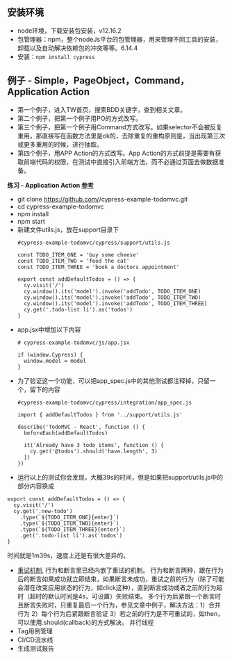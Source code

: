 ## 安装环境
* node环境，下载安装包安装，v12.16.2
* 包管理器：npm，整个nodeJs平台的包管理器，用来管理不同工具的安装，卸载以及自动解决依赖包的冲突等等。6.14.4
* 安装：```npm install cypress```

## 例子 - Simple，PageObject，Command，Application Action
* 第一个例子，进入TW首页，搜索BDD关键字，查到相关文章。
* 第二个例子，把第一个例子用PO的方式改写。
* 第三个例子，把第一个例子用Command方式改写。如果selector不会被反复重用，那直接写在函数方法里是ok的，去除重复的重构原则是，当出现第三次或更多重用的时候，进行抽取。
* 第四个例子，用APP Action的方式改写。App Action的方式前提是需要有获取前端代码的权限，在测试中直接引入前端方法，而不必通过页面去做数据准备。

**练习 -  Application Action [参考](https://github.com/cypress-io/cypress-example-todomvc/tree/8055be803f1a7c5dc380a8a19a7c79f7cc138c8e)**

  * git clone https://github.com/<your-username>/cypress-example-todomvc.git
  * cd cypress-example-todomvc
  * npm install
  * npm start
  * 新建文件utils.js，放在support目录下
    ```
    #cypress-example-todomvc/cypress/support/utils.js

    const TODO_ITEM_ONE = 'buy some cheese'
    const TODO_ITEM_TWO = 'feed the cat'
    const TODO_ITEM_THREE = 'book a doctors appointment'

    export const addDefaultTodos = () => {
      cy.visit('/')
      cy.window().its('model').invoke('addTodo', TODO_ITEM_ONE)
      cy.window().its('model').invoke('addTodo', TODO_ITEM_TWO)
      cy.window().its('model').invoke('addTodo', TODO_ITEM_THREE)
      cy.get('.todo-list li').as('todos')
    }
    ```
  * app.jsx中增加以下内容
    ```
    # cypress-example-todomvc/js/app.jsx

    if (window.Cypress) {
      window.model = model
    }
    ```
  * 为了验证这一个功能，可以把app_spec.js中的其他测试都注释掉，只留一个，留下的内容
    ```
    #cypress-example-todomvc/cypress/integration/app_spec.js

    import { addDefaultTodos } from '../support/utils.js'

    describe('TodoMVC - React', function () {
      beforeEach(addDefaultTodos)

      it('Already have 3 todo items', function () {
        cy.get('@todos').should('have.length', 3)
      })
    })
    ```
  * 运行以上的测试你会发现，大概39s的时间，但是如果把support/utils.js中的部分内容换成
  ```
  export const addDefaultTodos = () => {
    cy.visit('/')
    cy.get('.new-todo')
      .type(`${TODO_ITEM_ONE}{enter}`)
      .type(`${TODO_ITEM_TWO}{enter}`)
      .type(`${TODO_ITEM_THREE}{enter}`)
      .get('.todo-list li').as('todos')
  }
  ```
  时间就是1m39s，速度上还是有很大差异的。

* [重试机制](https://docs.cypress.io/guides/core-concepts/retry-ability.html), 行为和断言里已经内嵌了重试的机制。
行为和断言两种，跟在行为后的断言如果成功就立即结束，如果断言未成功，重试之前的行为（除了可能会潜在改变应用状态的行为，如click这种），直到断言成功或者之前的行为超时（超时的默认时间是4s，可设置）失败结束。
多个行为后紧跟一个断言时且断言失败时，只重复最后一个行为，参见文章中例子，解决方法：1）合并行为 2）每个行为后紧跟断言验证 3）若之前的行为是不可重试的，如then，可以使用.should(callback)的方式解决。
并行线程
* Tag用例管理
* CI/CD流水线
* 生成测试报告
